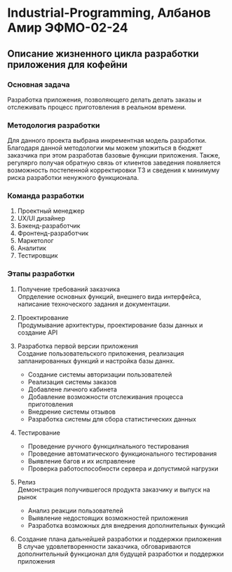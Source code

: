 # Industrial-Programming, Албанов Амир ЭФМО-02-24

## Описание жизненного цикла разработки приложения для кофейни

### Основная задача
Разработка приложения, позволяющего делать делать заказы и отслеживать процесс приготовления в реальном времени.

### Методология разработки 
Для данного проекта выбрана инкрементная модель разработки. 
Благодаря данной методологии мы можем уложиться в бюджет заказчика при этом разработав базовые функции приложения. Также, регулярго получая обратную связь от клиентов заведения появляется возможность постепенной корректировки ТЗ и сведения к минимуму риска разработки ненужного функционала. 

### Команда разработки 
1. Проектный менеджер
2. UX/UI дизайнер
3. Бэкенд-разработчик
4. Фронтенд-разработчик
5. Маркетолог
6. Аналитик
7. Тестировщик

### Этапы разработки 
1) Получение требований заказчика  
   Опрделение основных функций, внешнего вида интерфейса, написание техноческого задания и документации.
2) Проектирование  
   Продумывание архитектуры, проектирование базы данных и создание API
3) Разработка первой версии приложения  
   Создание пользовательского приложения, реализация запланированных функций и настройка базы даннх.
   * Создание системы авторизации пользователей
   * Реализация системы заказов
   * Добавлене личного кабинета
   * Добавление возможности отслеживания процесса приготовления
   * Внедрение системы отзывов
   * Разработка системы для сбора статистических данных 
    
5) Тестирование
   * Проведение ручного функцилнального тестирования
   * Проведение автоматического функционального тестирования
   * Выявление багов и их исправление
   * Проверка работоспособности сервера и допустимой нагрузки
     
7) Релиз  
   Демонстрация получившегося продукта заказчику и выпуск на рынок
   * Анализ реакции пользователей
   * Выявление недостоящих возможностей приложения
   * Разработка возможных для внедрения дополнительных функций 
9) Создание плана дальнейшей разработки и поддержки приложения  
   В случае удовлетворенности заказчика, обговариваются дополнительный функционал для будущей разработки и поддержки приложения
   
   


